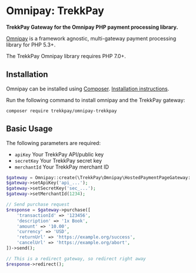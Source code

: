 # Omnipay: TrekkPay

**TrekkPay Gateway for the Omnipay PHP payment processing library.**

[Omnipay](https://github.com/thephpleague/omnipay) is a framework agnostic, multi-gateway payment
processing library for PHP 5.3+.

The TrekkPay Omnipay library requires PHP 7.0+.

## Installation

Omnipay can be installed using [Composer](https://getcomposer.org/). [Installation instructions](https://getcomposer.org/doc/00-intro.md#installation-linux-unix-osx).

Run the following command to install omnipay and the TrekkPay gateway:

    composer require trekkpay/omnipay-trekkpay

## Basic Usage

The following parameters are required:

- `apiKey` Your TrekkPay API/public key
- `secretKey` Your TrekkPay secret key
- `merchantId` Your TrekkPay merchant ID

```php
$gateway = Omnipay::create(\TrekkPay\Omnipay\HostedPaymentPageGateway::class);
$gateway->setApiKey('api_...');
$gateway->setSecretKey('sec_...');
$gateway->setMerchantId(1234);

// Send purchase request
$response = $gateway->purchase([
    'transactionId' => '123456',
    'description' => '1x Book',
    'amount' => '10.00',
    'currency' => 'USD',
    'returnUrl' => 'https://example.org/success',
    'cancelUrl' => 'https://example.org/abort',
])->send();

// This is a redirect gateway, so redirect right away
$response->redirect();
```